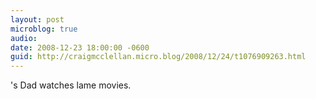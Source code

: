 ```yaml
---
layout: post
microblog: true
audio: 
date: 2008-12-23 18:00:00 -0600
guid: http://craigmcclellan.micro.blog/2008/12/24/t1076909263.html
---
```

's Dad watches lame movies.
